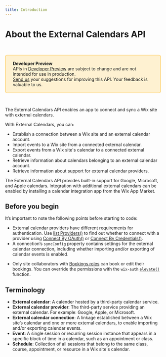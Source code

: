 ```yaml
---
title: Introduction
---
```


# About the External Calendars API


&nbsp;

<div style="background-color: #FEF1D1; padding: 18px 24px; border-radius: 6px; border: 1px solid #FDB10C; box-sizing: border-box; display: inline-block">
  <b>Developer Preview</b>
    <br/>
    <span>APIs in <a href="https://www.wix.com/velo/reference/api-overview/developer-preview">Developer Preview</a> are subject to change and are not intended for use in production.<br/><a href="mailto:velo-preview-feedback@wix.com">Send us</a> your suggestions for improving this API. Your feedback is valuable to us.</span>
</div>

&nbsp;


The External Calendars API enables an app to connect and sync a Wix site with external calendars.

With External Calendars, you can:

+ Establish a connection between a Wix site and an external calendar account.
+ Import events to a Wix site from a connected external calendar.
+ Export events from a Wix site's calendar to a connected external calendar.
+ Retrieve information about calendars belonging to an external calendar account.
+ Retrieve information about support for external calendar providers.

The External Calendars API provides built-in support for Google, Microsoft, and Apple calendars. Integration with additional external calendars can be enabled by installing a calendar integration app from the Wix App Market.

## Before you begin

It’s important to note the following points before starting to code:

+ External calendar providers have different requirements for authentication. Use [list Providers()](#listProviders) to find out whether to connect with a provider using [Connect By OAuth()](#connectByOAuth) or [Connect By Credentials()](#connectByCredentials).
+ A connection’s `syncConfig` property contains settings for the external calendar connection, including whether importing and/or exporting of calendar events is enabled.
* Only site collaborators with [Bookings roles](https://support.wix.com/en/article/roles-permissions-overview) can book or edit their bookings. You can override the permissions with the `wix-auth` [`elevate()`](https://www.wix.com/velo/reference/wix-auth/elevate) function.


## Terminology

+ **External calendar**: A calender hosted by a third-party calendar service.
+ **External calendar provider**: The third-party service providing an external calendar. For example: Google, Apple, or Microsoft.
+ **External calendar connection**: A linkage established between a Wix site’s calendar and one or more external calendars, to enable importing and/or exporting calendar events.
+ **Event**: A single session or recurring session instance that appears in a specific block of time in a calendar, such as an appointment or class.
+ **Schedule**: Collection of all sessions that belong to the same class, course, appointment, or resource in a Wix site's calendar.
